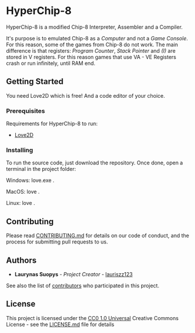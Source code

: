 # HyperChip-8

HyperChip-8 is a modified Chip-8 Interpreter, Assembler and a Compiler.

It's purpose is to emulated Chip-8 as a *Computer* and not a *Game Console*.
For this reason, some of the games from Chip-8 do not work. The main difference
is that registers: _Program Counter_, _Stack Pointer_ and _(I)_ are stored in V registers.
For this reason games that use VA - VE Registers crash or run infinitely, until RAM end.

## Getting Started

You need Love2D which is free! And a code editor of your choice.

### Prerequisites

Requirements for HyperChip-8 to run: 
- [Love2D](https://love2d.org)

### Installing

To run the source code, just download the repository. Once done, open a terminal
in the project folder:

  Windows: love.exe .
  
  MacOS: love .
  
  Linux: love .

## Contributing

Please read [CONTRIBUTING.md](CONTRIBUTING.md) for details on our code
of conduct, and the process for submitting pull requests to us.

## Authors

  - **Laurynas Suopys** - *Project Creator* -
    [lauriszz123](https://github.com/lauriszz123)

See also the list of
[contributors](https://github.com/lauriszz123/HyperChip-8/contributors)
who participated in this project.

## License

This project is licensed under the [CC0 1.0 Universal](LICENSE.md)
Creative Commons License - see the [LICENSE.md](LICENSE.md) file for
details
